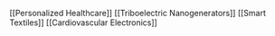 [[Personalized Healthcare]]
[[Triboelectric Nanogenerators]]
[[Smart Textiles]]
[[Cardiovascular Electronics]]
